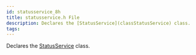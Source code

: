 ```yaml
---
id: statusservice_8h
title: statusservice.h File
description: Declares the [StatusService](classStatusService) class.
tags:
---
```

Declares the [StatusService](classStatusService) class.




